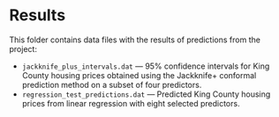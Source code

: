 # Results

This folder contains data files with the results of predictions from the project:

- `jackknife_plus_intervals.dat` — 95% confidence intervals for King County housing prices obtained using the Jackknife+ conformal prediction method on a subset of four predictors.
- `regression_test_predictions.dat` — Predicted King County housing prices from linear regression with eight selected predictors.